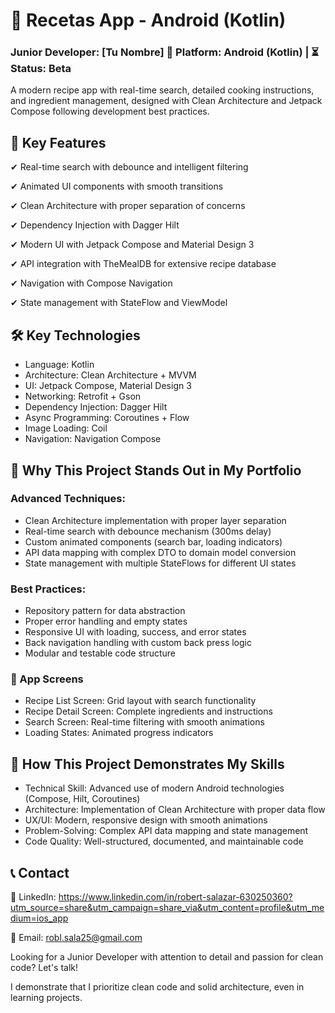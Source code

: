 # 🍳 Recetas App - Android (Kotlin)
### Junior Developer: [Tu Nombre] 📱 Platform: Android (Kotlin) | ⏳ Status: Beta

A modern recipe app with real-time search, detailed cooking instructions, and ingredient management, designed with Clean Architecture and Jetpack Compose following development best practices.

## 🚀 Key Features
✔ Real-time search with debounce and intelligent filtering

✔ Animated UI components with smooth transitions

✔ Clean Architecture with proper separation of concerns

✔ Dependency Injection with Dagger Hilt

✔ Modern UI with Jetpack Compose and Material Design 3

✔ API integration with TheMealDB for extensive recipe database

✔ Navigation with Compose Navigation

✔ State management with StateFlow and ViewModel

## 🛠 Key Technologies
- Language: Kotlin
- Architecture: Clean Architecture + MVVM
- UI: Jetpack Compose, Material Design 3
- Networking: Retrofit + Gson
- Dependency Injection: Dagger Hilt
- Async Programming: Coroutines + Flow
- Image Loading: Coil
- Navigation: Navigation Compose

## 🎯 Why This Project Stands Out in My Portfolio

### Advanced Techniques:
- Clean Architecture implementation with proper layer separation
- Real-time search with debounce mechanism (300ms delay)
- Custom animated components (search bar, loading indicators)
- API data mapping with complex DTO to domain model conversion
- State management with multiple StateFlows for different UI states

### Best Practices:
- Repository pattern for data abstraction
- Proper error handling and empty states
- Responsive UI with loading, success, and error states
- Back navigation handling with custom back press logic
- Modular and testable code structure

### 📱 App Screens
- Recipe List Screen: Grid layout with search functionality
- Recipe Detail Screen: Complete ingredients and instructions
- Search Screen: Real-time filtering with smooth animations
- Loading States: Animated progress indicators

## 📌 How This Project Demonstrates My Skills
- Technical Skill: Advanced use of modern Android technologies (Compose, Hilt, Coroutines)
- Architecture: Implementation of Clean Architecture with proper data flow
- UX/UI: Modern, responsive design with smooth animations
- Problem-Solving: Complex API data mapping and state management
- Code Quality: Well-structured, documented, and maintainable code

## 📞 Contact
💼 LinkedIn: https://www.linkedin.com/in/robert-salazar-630250360?utm_source=share&utm_campaign=share_via&utm_content=profile&utm_medium=ios_app

📧 Email: robl.sala25@gmail.com

Looking for a Junior Developer with attention to detail and passion for clean code? Let's talk!

I demonstrate that I prioritize clean code and solid architecture, even in learning projects.
